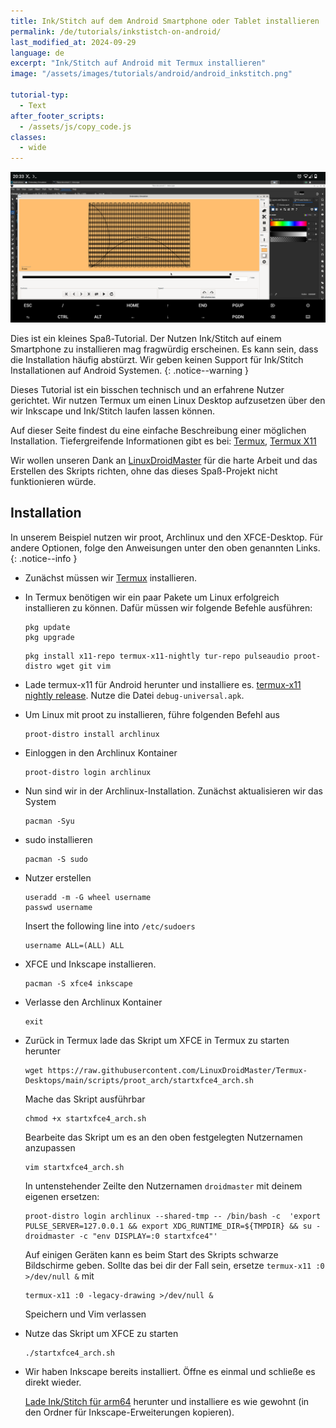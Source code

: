```yaml
---
title: Ink/Stitch auf dem Android Smartphone oder Tablet installieren
permalink: /de/tutorials/inkstistch-on-android/
last_modified_at: 2024-09-29
language: de
excerpt: "Ink/Stitch auf Android mit Termux installieren"
image: "/assets/images/tutorials/android/android_inkstitch.png"

tutorial-typ:
  - Text
after_footer_scripts:
  - /assets/js/copy_code.js
classes:
  - wide
---
```

![The simulator on a phone screen](/assets/images/tutorials/android/android_inkstitch_full.png)

Dies ist ein kleines Spaß-Tutorial. Der Nutzen Ink/Stitch auf einem Smartphone zu installieren mag fragwürdig erscheinen. Es kann sein, dass die Installation häufig abstürzt. Wir geben keinen Support für Ink/Stitch Installationen auf Android Systemen.
{: .notice--warning }

Dieses Tutorial ist ein bisschen technisch und an erfahrene Nutzer gerichtet. Wir nutzen Termux um einen Linux Desktop aufzusetzen über den wir Inkscape und Ink/Stitch laufen lassen können.

Auf dieser Seite findest du eine einfache Beschreibung einer möglichen Installation. Tiefergreifende Informationen gibt es bei: [Termux](https://github.com/LinuxDroidMaster/Termux-Desktops), [Termux X11](https://github.com/termux/termux-x11)

Wir wollen unseren Dank an [LinuxDroidMaster](https://github.com/LinuxDroidMaster) für die harte Arbeit und das Erstellen des Skripts richten, ohne das dieses Spaß-Projekt nicht funktionieren würde.

## Installation

In unserem Beispiel nutzen wir proot, Archlinux und den XFCE-Desktop. Für andere Optionen, folge den Anweisungen unter den oben genannten Links.
{: .notice--info }

* Zunächst müssen wir [Termux](https://termux.dev/) installieren.

* In Termux benötigen wir ein paar Pakete um Linux erfolgreich installieren zu können. Dafür müssen wir folgende Befehle ausführen:

  ```
  pkg update
  pkg upgrade
  ```

  ```
  pkg install x11-repo termux-x11-nightly tur-repo pulseaudio proot-distro wget git vim
  ```

* Lade termux-x11 für Android herunter und installiere es. [termux-x11 nightly release](https://github.com/termux/termux-x11/releases/tag/nightly). Nutze die Datei `debug-universal.apk`.

* Um Linux mit proot zu installieren, führe folgenden Befehl aus

  ```
  proot-distro install archlinux
  ```

* Einloggen in den Archlinux Kontainer

  ```
  proot-distro login archlinux
  ```

* Nun sind wir in der Archlinux-Installation. Zunächst aktualisieren wir das System

  ```
  pacman -Syu
  ```

* sudo installieren

  ```
  pacman -S sudo
  ```

* Nutzer erstellen

  ```
  useradd -m -G wheel username
  passwd username
  ```

  Insert the following line into `/etc/sudoers`

  ```
  username ALL=(ALL) ALL
  ```

* XFCE und Inkscape installieren.

  ```
  pacman -S xfce4 inkscape
  ```

* Verlasse den Archlinux Kontainer

  ```
  exit
  ```

* Zurück in Termux lade das Skript um XFCE in Termux zu starten herunter

  ```
  wget https://raw.githubusercontent.com/LinuxDroidMaster/Termux-Desktops/main/scripts/proot_arch/startxfce4_arch.sh
  ```

  Mache das Skript ausführbar

  ```
  chmod +x startxfce4_arch.sh
  ```

  Bearbeite das Skript um es an den oben festgelegten Nutzernamen anzupassen

  ```
  vim startxfce4_arch.sh
  ```

  In untenstehender Zeilte den Nutzernamen `droidmaster` mit deinem eigenen ersetzen:

  ```
  proot-distro login archlinux --shared-tmp -- /bin/bash -c  'export PULSE_SERVER=127.0.0.1 && export XDG_RUNTIME_DIR=${TMPDIR} && su - droidmaster -c "env DISPLAY=:0 startxfce4"'
  ```

  Auf einigen Geräten kann es beim Start des Skripts schwarze Bildschirme geben.
  Sollte das bei dir der Fall sein, ersetze `termux-x11 :0 >/dev/null &` mit

  ```
  termux-x11 :0 -legacy-drawing >/dev/null &
  ```

  Speichern und Vim verlassen

* Nutze das Skript um XFCE zu starten

  ```
  ./startxfce4_arch.sh
  ```

* Wir haben Inkscape bereits installiert. Öffne es einmal und schließe es direkt wieder.

  [Lade Ink/Stitch für arm64](https://github.com/inkstitch/inkstitch-linux-arm64/releases/latest) herunter und installiere es wie gewohnt (in den Ordner für Inkscape-Erweiterungen kopieren).
